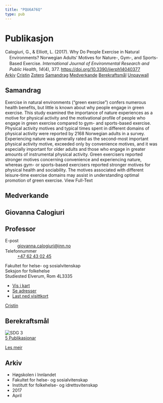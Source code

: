 ```yaml
---
title: "PQU6A76Q"
type: pub
---
```

<h1>Publikasjon</h1>
<article id="csl-bib-container-PQU6A76Q" class="csl-bib-container">
  <div class="csl-bib-body" style="line-height: 1.35; padding-left: 1em; text-indent:-1em;">
  <div class="csl-entry">Calogiuri, G., &amp; Elliott, L. (2017). Why Do People Exercise in Natural Environments? Norwegian Adults&#x2019; Motives for Nature-, Gym-, and Sports-Based Exercise. <i>International Journal of Environmental Research and Public Health</i>, <i>14</i>(4), 377. <a href="https://doi.org/10.3390/ijerph14040377">https://doi.org/10.3390/ijerph14040377</a></div>
</div>
  <div class="csl-bib-buttons">
    <a href="#taxonomy-article-PQU6A76Q" class="csl-bib-button">Arkiv</a>
    <a href="https://app.cristin.no/results/show.jsf?id=1464988" alt="Cristin URL" class="csl-bib-button">Cristin</a>
    <a href="http://zotero.org/groups/5402882/items/PQU6A76Q" alt="Zotero URL" class="csl-bib-button">Zotero</a>
    <a href="#abstract-article-PQU6A76Q" class="csl-bib-button">Samandrag</a>
    <a href="#contributors-article-PQU6A76Q" class="csl-bib-button">Medverkande</a>
    <a href="#sdg-article-PQU6A76Q" class="csl-bib-button">Berekraftsmål</a>
    <a href="https://www.mdpi.com/1660-4601/14/4/377/pdf?version=1491311692" class="csl-bib-button">Unpaywall</a>
  </div>
  <div id="csl-bib-meta-container-PQU6A76Q"></div>
</article>
<div id="csl-bib-meta-PQU6A76Q" class="csl-bib-meta">
  <article id="abstract-article-PQU6A76Q" class="abstract-article">
    <h1>Samandrag</h1>
    Exercise in natural environments (“green exercise”) confers numerous health benefits, but little is known about why people engage in green exercise. This study examined the importance of nature experiences as a motive for physical activity and the motivational profile of people who engage in green exercise compared to gym- and sports-based exercise. Physical activity motives and typical times spent in different domains of physical activity were reported by 2168 Norwegian adults in a survey. Experiencing nature was generally rated as the second-most important physical activity motive, exceeded only by convenience motives, and it was especially important for older adults and those who engage in greater amounts of instrumental physical activity. Green exercisers reported stronger motives concerning convenience and experiencing nature, whereas gym- or sports-based exercisers reported stronger motives for physical health and sociability. The motives associated with different leisure-time exercise domains may assist in understanding optimal promotion of green exercise. View Full-Text
  </article>
  <article id="contributors-article-PQU6A76Q" class="contributors-article">
    <h1>Medverkande</h1>
    <div class="personas"> <div class="vrtx-hinn-person-card"> <div class="photo"> <i class="lar la-user-circle missing-person"></i> </div> <div class="info"> <hgroup><h1>Giovanna Calogiuri</h1> <h2>Professor</h2> </hgroup><dl> <dt>E-post</dt> <dd> <a href="mailto:giovanna.calogiuri@inn.no">giovanna.calogiuri@inn.no</a> </dd> <dt>Telefonnummer</dt> <dd><a href="tel:+4762430245"> +47 62 43 02 45 </a></dd> </dl> <p> Fakultet for helse- og sosialvitenskap<br> Seksjon for folkehelse<br> Studiested Elverum, Rom 4L3335 </p> <ul class="vrtx-hinn-links"> <li><a href="https://www.google.com/maps?q=60.88177,11.53669">Vis i kart</a></li> <li><a href="https://www.inn.no/finn-en-ansatt/giovanna-calogiuri.html#vrtx-hinn-addresses">Se adresser</a></li> <li><a href="https://www.inn.no/finn-en-ansatt/giovanna-calogiuri.html?vrtx=vcf">Last ned visittkort</a></li> </ul> </div> </div> <a href="https://app.cristin.no/persons/show.jsf?id=358086" alt="Cristin URL" class="personas-cristin">Cristin</a> </div>
  </article>
  <article id="sdg-article-PQU6A76Q" class="sdg-article">
    <h1>Berekraftsmål</h1>
    <div class="sdg-container"><div id="sdg3" class="sdg"> <img src="{{< params subfolder >}}images/sdg/sdg03_no.png" class="image" alt="SDG 3"> <div class="sdg-overlay"> <a href="{{< params subfolder >}}no/archive/?sdg=3#archive" class="sdg-publication-count"><span>5</span> Publikasjonar</a> <p><a href="NA" class="sdg-read-more">Les meir</a></p> </div> </div></div>
  </article>
  <article id="taxonomy-article-PQU6A76Q" class="taxonomy-article">
    <h1>Arkiv</h1>
    <ul>
      <li>Høgskolen i Innlandet</li>
      <li>Fakultet for helse- og sosialvitenskap</li>
      <li>Institutt for folkehelse- og idrettsvitenskap</li>
      <li>2017</li>
      <li>April</li>
    </ul>
  </article>
</div>
